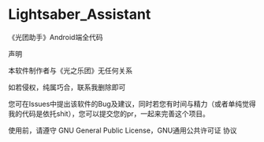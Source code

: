 # Lightsaber_Assistant
《光团助手》Android端全代码

声明

本软件制作者与《光之乐团》无任何关系

如若侵权，纯属巧合，联系我删除即可

您可在Issues中提出该软件的Bug及建议，同时若您有时间与精力（或者单纯觉得我的代码是依托shit），您可以提交您的pr，一起来完善这个项目。

使用前，请遵守 GNU General Public License，GNU通用公共许可证 协议
